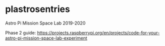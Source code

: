 # plastrosentries
Astro Pi Mission Space Lab 2019-2020

Phase 2 guide: https://projects.raspberrypi.org/en/projects/code-for-your-astro-pi-mission-space-lab-experiment
